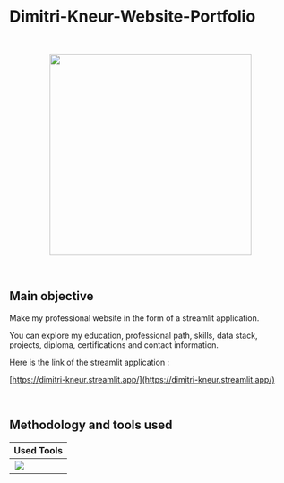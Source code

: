 # Dimitri-Kneur-Website-Portfolio

<br>

<p align="center">
  <a><img src="assets/Demo_professional_website.gif" width="360px" /></a>
</p>

<br>

## Main objective

Make my professional website in the form of a streamlit application.

You can explore my education, professional path, skills, data stack, projects, diploma, certifications and contact information.

Here is the link of the streamlit application :

[https://dimitri-kneur.streamlit.app/](https://dimitri-kneur.streamlit.app/)

<br>

## Methodology and tools used

| Used Tools |
|------------|
| <img style="padding:2px" src="https://img.shields.io/badge/streamlit-FF4B4B.svg?style=for-the-badge&logo=streamlit&logoColor=black"/> |   



